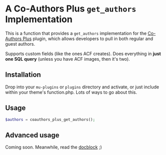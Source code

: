 # A Co-Authors Plus `get_authors` Implementation

This is a function that provides a `get_authors` implementation for the [Co-Authors Plus](https://wordpress.org/plugins/co-authors-plus/) plugin, which allows developers to pull in both regular and guest authors.

Supports custom fields (like the ones ACF creates). Does everything in **just one SQL query** (unless you have ACF images, then it's two).

## Installation

Drop into your `mu-plugins` or `plugins` directory and activate, or just include within your theme's function.php. Lots of ways to go about this.

## Usage

```php
$authors = coauthors_plus_get_authors();
```

## Advanced usage

Coming soon. Meanwhile, read the [docblock](https://github.com/soulseekah/co-authors-plus-list/blob/master/co-authors-plus-list.php#L11) ;)
